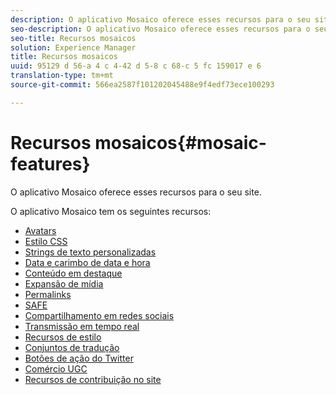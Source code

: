 ```yaml
---
description: O aplicativo Mosaico oferece esses recursos para o seu site.
seo-description: O aplicativo Mosaico oferece esses recursos para o seu site.
seo-title: Recursos mosaicos
solution: Experience Manager
title: Recursos mosaicos
uuid: 95129 d 56-a 4 c 4-42 d 5-8 c 68-c 5 fc 159017 e 6
translation-type: tm+mt
source-git-commit: 566ea2587f101202045488e9f4edf73ece100293

---
```



# Recursos mosaicos{#mosaic-features}

O aplicativo Mosaico oferece esses recursos para o seu site.



O aplicativo Mosaico tem os seguintes recursos:

* [Avatars](/help/using/c-features-livefyre/c-styling-features/c-avatars.md#c_avatars)
* [Estilo CSS](/help/using/c-features-livefyre/c-styling-features/c-css-styling-branding.md#c_css_styling_branding)
* [Strings de texto personalizadas](/help/using/c-features-livefyre/c-custom-text-strings.md#c_custom_text_strings)
* [Data e carimbo de data e hora](/help/using/c-features-livefyre/c-styling-features/c-date-and-timestamp.md#c_date_and_timestamp)
* [Conteúdo em destaque](/help/using/c-features-livefyre/c-content-collection-tags/c-featured-content.md#c_featured_content)
* [Expansão de mídia](/help/using/c-features-livefyre/c-enagement-features.md#section_pmq_ycm_d1b)
* [Permalinks](/help/using/c-features-livefyre/c-content-collection-tags/c-permalinks.md#c_permalinks)
* [SAFE](/help/using/c-features-livefyre/c-about-moderation/c-moderation.md#c_moderation)
* [Compartilhamento em redes sociais](/help/using/c-features-livefyre/c-social-sharing/c-social-sharing.md#c_social_sharing)
* [Transmissão em tempo real](/help/using/c-features-livefyre/c-content-behavior-features/c-content-behavior-features.md#section_emd_syl_d1b)
* [Recursos de estilo](/help/using/c-features-livefyre/c-styling-features/c-styling-features.md#c_styling_features)
* [Conjuntos de tradução](/help/using/c-settings-other/c-translation-sets/c-translation-sets.md#c_translation_sets)
* [Botões de ação do Twitter](/help/using/c-features-livefyre/c-enagement-features.md#section_uzm_ldm_d1b)
* [Comércio UGC](/help/using/c-features-livefyre/c-ugc-commerce.md#c_ugc_commerce)
* [Recursos de contribuição no site](/help/using/c-features-livefyre/c-on-site-contribution-features.md#section_vzs_t2s_d1b)


